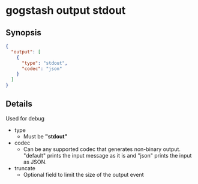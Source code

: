gogstash output stdout
======================

## Synopsis

```json
{
  "output": [
    {
      "type": "stdout",
      "codec": "json"
    }
  ]
}
```

## Details

Used for debug

* type
  * Must be **"stdout"**
* codec
  * Can be any supported codec that generates non-binary output. "default" prints the input message as it is and "json" prints the input as JSON.
* truncate
  * Optional field to limit the size of the output event
